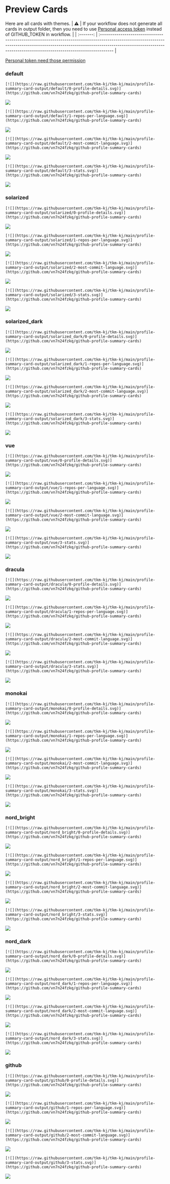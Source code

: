 
# Preview Cards

Here are all cards with themes.
| :warning: | If your workflow does not generate all cards in output folder, then you need to use [Personal access token](https://docs.github.com/en/actions/configuring-and-managing-workflows/creating-and-storing-encrypted-secrets) instead of GITHUB_TOKEN in workflow. |
| :-------: | :------------------------------------------------------------------------------------------------------------------------------------------------------------------------------------------------------------------------------------------------ |

[Personal token need those permission](https://github.com/vn7n24fzkq/github-profile-summary-cards/wiki/Personal-access-token-permissions)


### default


```
[![](https://raw.githubusercontent.com/tkm-kj/tkm-kj/main/profile-summary-card-output/default/0-profile-details.svg)](https://github.com/vn7n24fzkq/github-profile-summary-cards)
```
![](https://raw.githubusercontent.com/tkm-kj/tkm-kj/main/profile-summary-card-output/default/0-profile-details.svg)


```
[![](https://raw.githubusercontent.com/tkm-kj/tkm-kj/main/profile-summary-card-output/default/1-repos-per-language.svg)](https://github.com/vn7n24fzkq/github-profile-summary-cards)
```
![](https://raw.githubusercontent.com/tkm-kj/tkm-kj/main/profile-summary-card-output/default/1-repos-per-language.svg)


```
[![](https://raw.githubusercontent.com/tkm-kj/tkm-kj/main/profile-summary-card-output/default/2-most-commit-language.svg)](https://github.com/vn7n24fzkq/github-profile-summary-cards)
```
![](https://raw.githubusercontent.com/tkm-kj/tkm-kj/main/profile-summary-card-output/default/2-most-commit-language.svg)


```
[![](https://raw.githubusercontent.com/tkm-kj/tkm-kj/main/profile-summary-card-output/default/3-stats.svg)](https://github.com/vn7n24fzkq/github-profile-summary-cards)
```
![](https://raw.githubusercontent.com/tkm-kj/tkm-kj/main/profile-summary-card-output/default/3-stats.svg)


### solarized


```
[![](https://raw.githubusercontent.com/tkm-kj/tkm-kj/main/profile-summary-card-output/solarized/0-profile-details.svg)](https://github.com/vn7n24fzkq/github-profile-summary-cards)
```
![](https://raw.githubusercontent.com/tkm-kj/tkm-kj/main/profile-summary-card-output/solarized/0-profile-details.svg)


```
[![](https://raw.githubusercontent.com/tkm-kj/tkm-kj/main/profile-summary-card-output/solarized/1-repos-per-language.svg)](https://github.com/vn7n24fzkq/github-profile-summary-cards)
```
![](https://raw.githubusercontent.com/tkm-kj/tkm-kj/main/profile-summary-card-output/solarized/1-repos-per-language.svg)


```
[![](https://raw.githubusercontent.com/tkm-kj/tkm-kj/main/profile-summary-card-output/solarized/2-most-commit-language.svg)](https://github.com/vn7n24fzkq/github-profile-summary-cards)
```
![](https://raw.githubusercontent.com/tkm-kj/tkm-kj/main/profile-summary-card-output/solarized/2-most-commit-language.svg)


```
[![](https://raw.githubusercontent.com/tkm-kj/tkm-kj/main/profile-summary-card-output/solarized/3-stats.svg)](https://github.com/vn7n24fzkq/github-profile-summary-cards)
```
![](https://raw.githubusercontent.com/tkm-kj/tkm-kj/main/profile-summary-card-output/solarized/3-stats.svg)


### solarized_dark


```
[![](https://raw.githubusercontent.com/tkm-kj/tkm-kj/main/profile-summary-card-output/solarized_dark/0-profile-details.svg)](https://github.com/vn7n24fzkq/github-profile-summary-cards)
```
![](https://raw.githubusercontent.com/tkm-kj/tkm-kj/main/profile-summary-card-output/solarized_dark/0-profile-details.svg)


```
[![](https://raw.githubusercontent.com/tkm-kj/tkm-kj/main/profile-summary-card-output/solarized_dark/1-repos-per-language.svg)](https://github.com/vn7n24fzkq/github-profile-summary-cards)
```
![](https://raw.githubusercontent.com/tkm-kj/tkm-kj/main/profile-summary-card-output/solarized_dark/1-repos-per-language.svg)


```
[![](https://raw.githubusercontent.com/tkm-kj/tkm-kj/main/profile-summary-card-output/solarized_dark/2-most-commit-language.svg)](https://github.com/vn7n24fzkq/github-profile-summary-cards)
```
![](https://raw.githubusercontent.com/tkm-kj/tkm-kj/main/profile-summary-card-output/solarized_dark/2-most-commit-language.svg)


```
[![](https://raw.githubusercontent.com/tkm-kj/tkm-kj/main/profile-summary-card-output/solarized_dark/3-stats.svg)](https://github.com/vn7n24fzkq/github-profile-summary-cards)
```
![](https://raw.githubusercontent.com/tkm-kj/tkm-kj/main/profile-summary-card-output/solarized_dark/3-stats.svg)


### vue


```
[![](https://raw.githubusercontent.com/tkm-kj/tkm-kj/main/profile-summary-card-output/vue/0-profile-details.svg)](https://github.com/vn7n24fzkq/github-profile-summary-cards)
```
![](https://raw.githubusercontent.com/tkm-kj/tkm-kj/main/profile-summary-card-output/vue/0-profile-details.svg)


```
[![](https://raw.githubusercontent.com/tkm-kj/tkm-kj/main/profile-summary-card-output/vue/1-repos-per-language.svg)](https://github.com/vn7n24fzkq/github-profile-summary-cards)
```
![](https://raw.githubusercontent.com/tkm-kj/tkm-kj/main/profile-summary-card-output/vue/1-repos-per-language.svg)


```
[![](https://raw.githubusercontent.com/tkm-kj/tkm-kj/main/profile-summary-card-output/vue/2-most-commit-language.svg)](https://github.com/vn7n24fzkq/github-profile-summary-cards)
```
![](https://raw.githubusercontent.com/tkm-kj/tkm-kj/main/profile-summary-card-output/vue/2-most-commit-language.svg)


```
[![](https://raw.githubusercontent.com/tkm-kj/tkm-kj/main/profile-summary-card-output/vue/3-stats.svg)](https://github.com/vn7n24fzkq/github-profile-summary-cards)
```
![](https://raw.githubusercontent.com/tkm-kj/tkm-kj/main/profile-summary-card-output/vue/3-stats.svg)


### dracula


```
[![](https://raw.githubusercontent.com/tkm-kj/tkm-kj/main/profile-summary-card-output/dracula/0-profile-details.svg)](https://github.com/vn7n24fzkq/github-profile-summary-cards)
```
![](https://raw.githubusercontent.com/tkm-kj/tkm-kj/main/profile-summary-card-output/dracula/0-profile-details.svg)


```
[![](https://raw.githubusercontent.com/tkm-kj/tkm-kj/main/profile-summary-card-output/dracula/1-repos-per-language.svg)](https://github.com/vn7n24fzkq/github-profile-summary-cards)
```
![](https://raw.githubusercontent.com/tkm-kj/tkm-kj/main/profile-summary-card-output/dracula/1-repos-per-language.svg)


```
[![](https://raw.githubusercontent.com/tkm-kj/tkm-kj/main/profile-summary-card-output/dracula/2-most-commit-language.svg)](https://github.com/vn7n24fzkq/github-profile-summary-cards)
```
![](https://raw.githubusercontent.com/tkm-kj/tkm-kj/main/profile-summary-card-output/dracula/2-most-commit-language.svg)


```
[![](https://raw.githubusercontent.com/tkm-kj/tkm-kj/main/profile-summary-card-output/dracula/3-stats.svg)](https://github.com/vn7n24fzkq/github-profile-summary-cards)
```
![](https://raw.githubusercontent.com/tkm-kj/tkm-kj/main/profile-summary-card-output/dracula/3-stats.svg)


### monokai


```
[![](https://raw.githubusercontent.com/tkm-kj/tkm-kj/main/profile-summary-card-output/monokai/0-profile-details.svg)](https://github.com/vn7n24fzkq/github-profile-summary-cards)
```
![](https://raw.githubusercontent.com/tkm-kj/tkm-kj/main/profile-summary-card-output/monokai/0-profile-details.svg)


```
[![](https://raw.githubusercontent.com/tkm-kj/tkm-kj/main/profile-summary-card-output/monokai/1-repos-per-language.svg)](https://github.com/vn7n24fzkq/github-profile-summary-cards)
```
![](https://raw.githubusercontent.com/tkm-kj/tkm-kj/main/profile-summary-card-output/monokai/1-repos-per-language.svg)


```
[![](https://raw.githubusercontent.com/tkm-kj/tkm-kj/main/profile-summary-card-output/monokai/2-most-commit-language.svg)](https://github.com/vn7n24fzkq/github-profile-summary-cards)
```
![](https://raw.githubusercontent.com/tkm-kj/tkm-kj/main/profile-summary-card-output/monokai/2-most-commit-language.svg)


```
[![](https://raw.githubusercontent.com/tkm-kj/tkm-kj/main/profile-summary-card-output/monokai/3-stats.svg)](https://github.com/vn7n24fzkq/github-profile-summary-cards)
```
![](https://raw.githubusercontent.com/tkm-kj/tkm-kj/main/profile-summary-card-output/monokai/3-stats.svg)


### nord_bright


```
[![](https://raw.githubusercontent.com/tkm-kj/tkm-kj/main/profile-summary-card-output/nord_bright/0-profile-details.svg)](https://github.com/vn7n24fzkq/github-profile-summary-cards)
```
![](https://raw.githubusercontent.com/tkm-kj/tkm-kj/main/profile-summary-card-output/nord_bright/0-profile-details.svg)


```
[![](https://raw.githubusercontent.com/tkm-kj/tkm-kj/main/profile-summary-card-output/nord_bright/1-repos-per-language.svg)](https://github.com/vn7n24fzkq/github-profile-summary-cards)
```
![](https://raw.githubusercontent.com/tkm-kj/tkm-kj/main/profile-summary-card-output/nord_bright/1-repos-per-language.svg)


```
[![](https://raw.githubusercontent.com/tkm-kj/tkm-kj/main/profile-summary-card-output/nord_bright/2-most-commit-language.svg)](https://github.com/vn7n24fzkq/github-profile-summary-cards)
```
![](https://raw.githubusercontent.com/tkm-kj/tkm-kj/main/profile-summary-card-output/nord_bright/2-most-commit-language.svg)


```
[![](https://raw.githubusercontent.com/tkm-kj/tkm-kj/main/profile-summary-card-output/nord_bright/3-stats.svg)](https://github.com/vn7n24fzkq/github-profile-summary-cards)
```
![](https://raw.githubusercontent.com/tkm-kj/tkm-kj/main/profile-summary-card-output/nord_bright/3-stats.svg)


### nord_dark


```
[![](https://raw.githubusercontent.com/tkm-kj/tkm-kj/main/profile-summary-card-output/nord_dark/0-profile-details.svg)](https://github.com/vn7n24fzkq/github-profile-summary-cards)
```
![](https://raw.githubusercontent.com/tkm-kj/tkm-kj/main/profile-summary-card-output/nord_dark/0-profile-details.svg)


```
[![](https://raw.githubusercontent.com/tkm-kj/tkm-kj/main/profile-summary-card-output/nord_dark/1-repos-per-language.svg)](https://github.com/vn7n24fzkq/github-profile-summary-cards)
```
![](https://raw.githubusercontent.com/tkm-kj/tkm-kj/main/profile-summary-card-output/nord_dark/1-repos-per-language.svg)


```
[![](https://raw.githubusercontent.com/tkm-kj/tkm-kj/main/profile-summary-card-output/nord_dark/2-most-commit-language.svg)](https://github.com/vn7n24fzkq/github-profile-summary-cards)
```
![](https://raw.githubusercontent.com/tkm-kj/tkm-kj/main/profile-summary-card-output/nord_dark/2-most-commit-language.svg)


```
[![](https://raw.githubusercontent.com/tkm-kj/tkm-kj/main/profile-summary-card-output/nord_dark/3-stats.svg)](https://github.com/vn7n24fzkq/github-profile-summary-cards)
```
![](https://raw.githubusercontent.com/tkm-kj/tkm-kj/main/profile-summary-card-output/nord_dark/3-stats.svg)


### github


```
[![](https://raw.githubusercontent.com/tkm-kj/tkm-kj/main/profile-summary-card-output/github/0-profile-details.svg)](https://github.com/vn7n24fzkq/github-profile-summary-cards)
```
![](https://raw.githubusercontent.com/tkm-kj/tkm-kj/main/profile-summary-card-output/github/0-profile-details.svg)


```
[![](https://raw.githubusercontent.com/tkm-kj/tkm-kj/main/profile-summary-card-output/github/1-repos-per-language.svg)](https://github.com/vn7n24fzkq/github-profile-summary-cards)
```
![](https://raw.githubusercontent.com/tkm-kj/tkm-kj/main/profile-summary-card-output/github/1-repos-per-language.svg)


```
[![](https://raw.githubusercontent.com/tkm-kj/tkm-kj/main/profile-summary-card-output/github/2-most-commit-language.svg)](https://github.com/vn7n24fzkq/github-profile-summary-cards)
```
![](https://raw.githubusercontent.com/tkm-kj/tkm-kj/main/profile-summary-card-output/github/2-most-commit-language.svg)


```
[![](https://raw.githubusercontent.com/tkm-kj/tkm-kj/main/profile-summary-card-output/github/3-stats.svg)](https://github.com/vn7n24fzkq/github-profile-summary-cards)
```
![](https://raw.githubusercontent.com/tkm-kj/tkm-kj/main/profile-summary-card-output/github/3-stats.svg)

